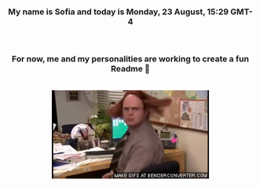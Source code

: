 


<div align="center">
<h3 >My name is Sofia and today is Monday, 23 August, 15:29 GMT-4</h3><br>
<h3 >For now, me and my personalities are working to create a fun Readme 👋
</h3><br>
<img src='img/dwight.gif' alt='working...'/>
</div>
